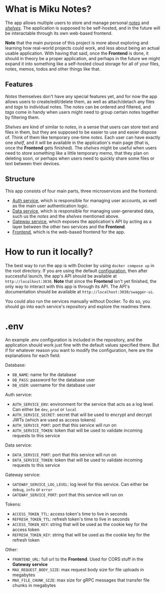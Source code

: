 # What is Miku Notes?

The app allows multiple users to store and manage personal [*notes*](#features) and [*shelves*](#features). The application is supposed to be self-hosted, and in the future will be interactable through its own web-based frontend.

**Note** that the main purpose of this project is more about exploring and learning how real-world projects could work, and less about being an actual usable application. With having that said, once the **Frontend** is done, it should in theory be a proper application, and perhaps in the future we might expand it into something like a self-hosted cloud storage for all of your files, notes, memos, todos and other things like that.

## Features

*Notes* themselves don't have any special features yet, and for now the app allows users to create/edit/delete them, as well as attach/detach any files and *tags* to individual notes. The *notes* can be ordered and filtered, and *tags* come in handy when users might need to group certain notes together by filtering them.

*Shelves* are kind of similar to *notes*, in a sense that users can store text and files in them, but they are supposed to be easier to use and easier dispose of. Think of them like temporary one-time *notes*. Each user can have exactly one *shelf*, and it will be available in the application's main page (that is, once the **Frontend** gets finished). The *shelves* might be useful when users need to store something like a little temporary memo, that they plan on deleting soon, or perhaps when users need to quickly share some files or text between their devices.

## Structure

This app consists of four main parts, three microservices and the frontend:
- [Auth service](https://github.com/kuromii5/miku-notes-auth), which is responsible for managing user accounts, as well as the main user authentication logic.
- [Data service](https://github.com/kutoru/miku-notes-data), which is responsible for managing user-generated data, such us the *notes* and the *shelves* mentioned above.
- [Gateway service](https://github.com/kutoru/miku-notes-gateway), which exposes the application's API by acting as a layer between the other two services and the **Frontend**.
- [Frontend](https://github.com/kinokorain/miku-notes-frontend), which is the web-based frontend for the app.

# How to run it locally?

The best way to run the app is with Docker by using `docker compose up` in the root directory. If you are using the default [configuration](#env), then after successful launch, the app's API should be available at `http://localhost:3030`. **Note** that since the **Frontend** isn't yet finished, the only way to interact with this app is through its API. The API's documentation should be available at `http://localhost:3030/swagger-ui`.

You could also run the services manually without Docker. To do so, you should go into each service's repository and explore the readmes there.

# .env

An example .env configuration is included in the repository, and the application should work just fine with the default values specified there. But if for whatever reason you want to modify the configuration, here are the explanations for each field:

Database:
- `DB_NAME`: name for the database
- `DB_PASS`: password for the database user
- `DB_USER`: username for the database user

Auth service:
- `AUTH_SERVICE_ENV`: environment for the service that acts as a log level. Can either be `dev`, `prod` or `local`
- `AUTH_SERVICE_SECRET`: secret that will be used to encrypt and decrypt JWTs (which are used as access tokens)
- `AUTH_SERVICE_PORT`: port that this service will run on
- `AUTH_SERVICE_TOKEN`: token that will be used to validate incoming requests to this service

Data service:
- `DATA_SERVICE_PORT`: port that this service will run on
- `DATA_SERVICE_TOKEN`: token that will be used to validate incoming requests to this service

Gateway service:
- `GATEWAY_SERVICE_LOG_LEVEL`: log level for this service. Can either be `debug`, `info` or `error`
- `GATEWAY_SERVICE_PORT`: port that this service will run on

Tokens:
- `ACCESS_TOKEN_TTL`: access token's time to live in seconds
- `REFRESH_TOKEN_TTL`: refresh token's time to live in seconds
- `ACCESS_TOKEN_KEY`: string that will be used as the cookie key for the access token
- `REFRESH_TOKEN_KEY`: string that will be used as the cookie key for the refresh token

Other:
- `FRONTEND_URL`: full url to the **Frontend**. Used for CORS stuff in the **Gateway service**
- `MAX_REQUEST_BODY_SIZE`: max request body size for file uploads in megabytes
- `MAX_FILE_CHUNK_SIZE`: max size for gRPC messages that transfer file chunks in megabytes

